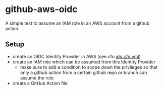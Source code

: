 # github-aws-oidc
A simple test to assume an IAM role in an AWS account from a github action.

## Setup
* create an OIDC Identity Provider in AWS (see cfn [idp.cfn.yml](./idp.cfn.yml))
* create an IAM role which can be assumed from this Identity Provider
  - make sure to add a condition to scope down the privileges so that only a github action from a certain github repo or branch can assume the role
* create a GitHub Action file
